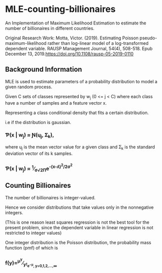 # MLE-counting-billionaires
An Implementation of Maximum Likelihood Estimation to estimate the number of billionaires in different countries.

Original Research Work: Motta, Victor. (2019). Estimating Poisson pseudo-maximum-likelihood rather than log-linear model of a log-transformed dependent variable. RAUSP Management Journal, 54(4), 508-518. Epub December 13, 2019.https://doi.org/10.1108/rausp-05-2019-0110

## Background Information
MLE is used to estimate parameters of a probability distribution to model a given random process.

Given C sets of classes represented by w<sub>j</sub> (0 <= j < C) where each class have a number of samples and a feature vector x.

Representing a class conditional density that fits a certain distribution.

i.e if the distribution is gaussian.
### &#420;(x | w<sub>j</sub>) &asymp; &#413;(&#613;<sub>j</sub>, &#425;<sub>k</sub>),
where &#613;<sub>j</sub> is the mean vector value for a given class and &#425;<sub>k</sub> is the standard deviation vector of its k samples.

### &#420;(x | w<sub>j</sub>) &asymp; <sup>1</sup>&frasl;<sub>&sigma;&#8730;2&Pi;</sub>e<sup>-(x-&#654;)<sup>2</sup>/2&sigma;<sup>2</sup></sup>


## Counting Billionaires
The number of billionaires is integer-valued.

Hence we consider distributions that take values only in the nonnegative integers.

(This is one reason least squares regression is not the best tool for the present problem, since the dependent variable in linear regression is not restricted to integer values)

One integer distribution is the Poisson distribution, the probability mass function (pmf) of which is

### f(y)=<sup>μ<sup>y</sup></sup>&frasl;<sub>y!<sub>e<sup>−μ</sup>,     y=0,1,2,…,∞



